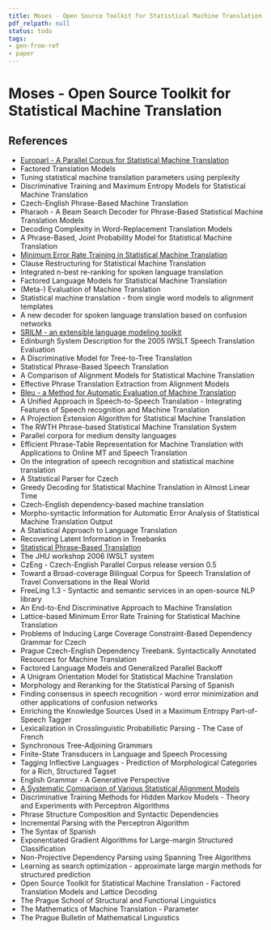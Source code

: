 ```yaml
---
title: Moses - Open Source Toolkit for Statistical Machine Translation
pdf_relpath: null
status: todo
tags:
- gen-from-ref
- paper
---
```


# Moses - Open Source Toolkit for Statistical Machine Translation

## References

- [Europarl - A Parallel Corpus for Statistical Machine Translation](./europarl-a-parallel-corpus-for-statistical-machine-translation.md)
- Factored Translation Models
- Tuning statistical machine translation parameters using perplexity
- Discriminative Training and Maximum Entropy Models for Statistical Machine Translation
- Czech-English Phrase-Based Machine Translation
- Pharaoh - A Beam Search Decoder for Phrase-Based Statistical Machine Translation Models
- Decoding Complexity in Word-Replacement Translation Models
- A Phrase-Based, Joint Probability Model for Statistical Machine Translation
- [Minimum Error Rate Training in Statistical Machine Translation](./minimum-error-rate-training-in-statistical-machine-translation.md)
- Clause Restructuring for Statistical Machine Translation
- Integrated n-best re-ranking for spoken language translation
- Factored Language Models for Statistical Machine Translation
- (Meta-) Evaluation of Machine Translation
- Statistical machine translation - from single word models to alignment templates
- A new decoder for spoken language translation based on confusion networks
- [SRILM - an extensible language modeling toolkit](./srilm-an-extensible-language-modeling-toolkit.md)
- Edinburgh System Description for the 2005 IWSLT Speech Translation Evaluation
- A Discriminative Model for Tree-to-Tree Translation
- Statistical Phrase-Based Speech Translation
- A Comparison of Alignment Models for Statistical Machine Translation
- Effective Phrase Translation Extraction from Alignment Models
- [Bleu - a Method for Automatic Evaluation of Machine Translation](./bleu-a-method-for-automatic-evaluation-of-machine-translation.md)
- A Unified Approach in Speech-to-Speech Translation - Integrating Features of Speech recognition and Machine Translation
- A Projection Extension Algorithm for Statistical Machine Translation
- The RWTH Phrase-based Statistical Machine Translation System
- Parallel corpora for medium density languages
- Efficient Phrase-Table Representation for Machine Translation with Applications to Online MT and Speech Translation
- On the integration of speech recognition and statistical machine translation
- A Statistical Parser for Czech
- Greedy Decoding for Statistical Machine Translation in Almost Linear Time
- Czech-English dependency-based machine translation
- Morpho-syntactic Information for Automatic Error Analysis of Statistical Machine Translation Output
- A Statistical Approach to Language Translation
- Recovering Latent Information in Treebanks
- [Statistical Phrase-Based Translation](./statistical-phrase-based-translation.md)
- The JHU workshop 2006 IWSLT system
- CzEng - Czech-English Parallel Corpus release version 0.5
- Toward a Broad-coverage Bilingual Corpus for Speech Translation of Travel Conversations in the Real World
- FreeLing 1.3 - Syntactic and semantic services in an open-source NLP library
- An End-to-End Discriminative Approach to Machine Translation
- Lattice-based Minimum Error Rate Training for Statistical Machine Translation
- Problems of Inducing Large Coverage Constraint-Based Dependency Grammar for Czech
- Prague Czech-English Dependency Treebank. Syntactically Annotated Resources for Machine Translation
- Factored Language Models and Generalized Parallel Backoff
- A Unigram Orientation Model for Statistical Machine Translation
- Morphology and Reranking for the Statistical Parsing of Spanish
- Finding consensus in speech recognition - word error minimization and other applications of confusion networks
- Enriching the Knowledge Sources Used in a Maximum Entropy Part-of-Speech Tagger
- Lexicalization in Crosslinguistic Probabilistic Parsing - The Case of French
- Synchronous Tree-Adjoining Grammars
- Finite-State Transducers in Language and Speech Processing
- Tagging Inflective Languages - Prediction of Morphological Categories for a Rich, Structured Tagset
- English Grammar - A Generative Perspective
- [A Systematic Comparison of Various Statistical Alignment Models](./a-systematic-comparison-of-various-statistical-alignment-models.md)
- Discriminative Training Methods for Hidden Markov Models - Theory and Experiments with Perceptron Algorithms
- Phrase Structure Composition and Syntactic Dependencies
- Incremental Parsing with the Perceptron Algorithm
- The Syntax of Spanish
- Exponentiated Gradient Algorithms for Large-margin Structured Classification
- Non-Projective Dependency Parsing using Spanning Tree Algorithms
- Learning as search optimization - approximate large margin methods for structured prediction
- Open Source Toolkit for Statistical Machine Translation - Factored Translation Models and Lattice Decoding
- The Prague School of Structural and Functional Linguistics
- The Mathematics of Machine Translation - Parameter
- The Prague Bulletin of Mathematical Linguistics
